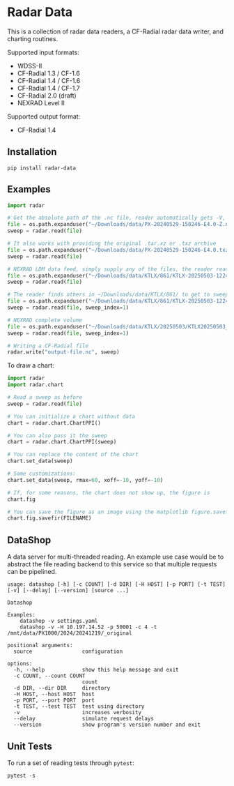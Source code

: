 # Radar Data

This is a collection of radar data readers, a CF-Radial radar data writer, and charting routines.

Supported input formats:

- WDSS-II
- CF-Radial 1.3 / CF-1.6
- CF-Radial 1.4 / CF-1.6
- CF-Radial 1.4 / CF-1.7
- CF-Radial 2.0 (draft)
- NEXRAD Level II

Supported output format:

- CF-Radial 1.4

## Installation

```shell
pip install radar-data
```

## Examples

```python
import radar

# Get the absolute path of the .nc file, reader automatically gets -V, -W, etc.
file = os.path.expanduser("~/Downloads/data/PX-20240529-150246-E4.0-Z.nc")
sweep = radar.read(file)

# It also works with providing the original .tar.xz or .txz archive
file = os.path.expanduser("~/Downloads/data/PX-20240529-150246-E4.0.txz")
sweep = radar.read(file)

# NEXRAD LDM data feed, simply supply any of the files, the reader reads sweep_index=0 by default
file = os.path.expanduser("~/Downloads/data/KTLX/861/KTLX-20250503-122438-861-1-S")
sweep = radar.read(file)

# The reader finds others in ~/Downloads/data/KTLX/861/ to get to sweep_index=1
file = os.path.expanduser("~/Downloads/data/KTLX/861/KTLX-20250503-122438-861-7-I")
sweep = radar.read(file, sweep_index=1)

# NEXRAD complete volume
file = os.path.expanduser("~/Downloads/data/KTLX/20250503/KTLX20250503_122438_V06")
sweep = radar.read(file, sweep_index=1)

# Writing a CF-Radial file
radar.write("output-file.nc", sweep)
```

To draw a chart:
```python
import radar
import radar.chart

# Read a sweep as before
sweep = radar.read(file)

# You can initialize a chart without data
chart = radar.chart.ChartPPI()

# You can also pass it the sweep
chart = radar.chart.ChartPPI(sweep)

# You can replace the content of the chart
chart.set_data(sweep)

# Some customizations:
chart.set_data(sweep, rmax=60, xoff=-10, yoff=-10)

# If, for some reasons, the chart does not show up, the figure is
chart.fig

# You can save the figure as an image using the matplotlib figure.savefig
chart.fig.savefir(FILENAME)

```

## DataShop

A data server for multi-threaded reading. An example use case would be to abstract the file reading backend to this service so that multiple requests can be pipelined.

```text
usage: datashop [-h] [-c COUNT] [-d DIR] [-H HOST] [-p PORT] [-t TEST] [-v] [--delay] [--version] [source ...]

Datashop

Examples:
    datashop -v settings.yaml
    datashop -v -H 10.197.14.52 -p 50001 -c 4 -t /mnt/data/PX1000/2024/20241219/_original

positional arguments:
  source                configuration

options:
  -h, --help            show this help message and exit
  -c COUNT, --count COUNT
                        count
  -d DIR, --dir DIR     directory
  -H HOST, --host HOST  host
  -p PORT, --port PORT  port
  -t TEST, --test TEST  test using directory
  -v                    increases verbosity
  --delay               simulate request delays
  --version             show program's version number and exit
```

## Unit Tests

To run a set of reading tests through `pytest`:

```shell
pytest -s
```

